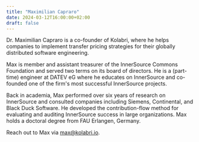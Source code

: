 ```yaml
---
title: "Maximilian Capraro"
date: 2024-03-12T16:00:00+02:00
draft: false
---
```


Dr. Maximilian Capraro is a co-founder of Kolabri, where he helps companies to implement transfer pricing strategies for their globally distributed software engineering.

Max is member and assistant treasurer of the InnerSource Commons Foundation and served two terms on its board of directors. He is a (part-time) engineer at DATEV eG where he educates on InnerSource and co-founded one of the firm's most successful InnerSource projects. 

Back in academia, Max performed over six years of research on InnerSource and consulted companies including Siemens, Continental, and Black Duck Software. He developed the contribution-flow method for evaluating and auditing InnerSource success in large organizations. Max holds a doctoral degree from FAU Erlangen, Germany.

Reach out to Max via <a href="mailto:max@kolabri.io">max@kolabri.io</a>.